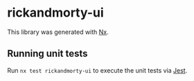 # rickandmorty-ui

This library was generated with [Nx](https://nx.dev).

## Running unit tests

Run `nx test rickandmorty-ui` to execute the unit tests via [Jest](https://jestjs.io).

